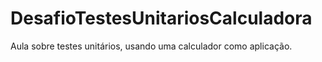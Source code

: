 # DesafioTestesUnitariosCalculadora
Aula sobre testes unitários, usando uma calculador como aplicação.
